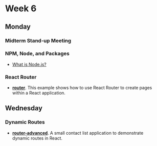 # Week 6

## Monday

### Midterm Stand-up Meeting

### NPM, Node, and Packages

* [What is Node.js?](https://www.infoworld.com/article/3210589/node-js/what-is-nodejs-javascript-runtime-explained.html)

### React Router

* **[router](router)**. This example shows how to use React Router to create pages within a React application.

## Wednesday

### Dynamic Routes

* **[router-advanced](router-advanced)**. A small contact list application to demonstrate dynamic routes in React.
